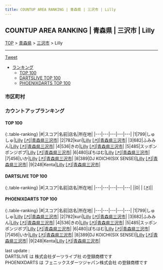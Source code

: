 ```yaml
---
title: COUNTUP AREA RANKING | 青森県 | 三沢市 | Lilly
---
```

## COUNTUP AREA RANKING | 青森県 | 三沢市 | Lilly

[TOP](/darts/rank/) > [青森県](/darts/rank/青森県/) > [三沢市](/darts/rank/青森県/三沢市/) > Lilly

___

<a href="https://twitter.com/share?ref_src=twsrc%5Etfw" data-text="COUNTUP AREA RANKING | 青森県三沢市Lilly" class="twitter-share-button" data-hashtags="DARTSLIVE,PHOENIXDARTS,darts,ダーツ" data-show-count="false">Tweet</a>

* [ランキング](#カウントアップランキング)
    * [TOP 100](#top-100)
    * [DARTSLIVE TOP 100](#dartslive-top-100)
    * [PHOENIXDARTS TOP 100](#phoenixdarts-top-100)

### 市区町村

<ul>

</ul>

### カウントアップランキング

#### TOP 100



{:.table-ranking}
|#|スコア|名前|店名|所在地|
|---|---|---|---|---|
|1|799|<span class="rank-name-pd">しゅしゅ</span>|<a href="/darts/rank/shops/87459.html">Lilly</a> <a href="https://vs.phoenixdarts.com/jp/shop/shopDetailInfo/s_87459?s_seq=87459">[↗]</a>|<a href="/darts/rank/青森県/三沢市">青森県三沢市</a>|
|2|782|<span class="rank-name-pd">kuri</span>|<a href="/darts/rank/shops/87459.html">Lilly</a> <a href="https://vs.phoenixdarts.com/jp/shop/shopDetailInfo/s_87459?s_seq=87459">[↗]</a>|<a href="/darts/rank/青森県/三沢市">青森県三沢市</a>|
|3|682|<span class="rank-name-pd">ふみみん</span>|<a href="/darts/rank/shops/87459.html">Lilly</a> <a href="https://vs.phoenixdarts.com/jp/shop/shopDetailInfo/s_87459?s_seq=87459">[↗]</a>|<a href="/darts/rank/青森県/三沢市">青森県三沢市</a>|
|4|536|<span class="rank-name-pd">きの</span>|<a href="/darts/rank/shops/87459.html">Lilly</a> <a href="https://vs.phoenixdarts.com/jp/shop/shopDetailInfo/s_87459?s_seq=87459">[↗]</a>|<a href="/darts/rank/青森県/三沢市">青森県三沢市</a>|
|5|485|<span class="rank-name-pd">スッポンポンジボブ</span>|<a href="/darts/rank/shops/87459.html">Lilly</a> <a href="https://vs.phoenixdarts.com/jp/shop/shopDetailInfo/s_87459?s_seq=87459">[↗]</a>|<a href="/darts/rank/青森県/三沢市">青森県三沢市</a>|
|6|480|<span class="rank-name-pd">ぽちはむ</span>|<a href="/darts/rank/shops/87459.html">Lilly</a> <a href="https://vs.phoenixdarts.com/jp/shop/shopDetailInfo/s_87459?s_seq=87459">[↗]</a>|<a href="/darts/rank/青森県/三沢市">青森県三沢市</a>|
|7|456|<span class="rank-name-pd">いか</span>|<a href="/darts/rank/shops/87459.html">Lilly</a> <a href="https://vs.phoenixdarts.com/jp/shop/shopDetailInfo/s_87459?s_seq=87459">[↗]</a>|<a href="/darts/rank/青森県/三沢市">青森県三沢市</a>|
|8|389|<span class="rank-name-pd">DJ KOICHI(SIX SENSE)</span>|<a href="/darts/rank/shops/87459.html">Lilly</a> <a href="https://vs.phoenixdarts.com/jp/shop/shopDetailInfo/s_87459?s_seq=87459">[↗]</a>|<a href="/darts/rank/青森県/三沢市">青森県三沢市</a>|
|9|248|<span class="rank-name-pd">Kenta</span>|<a href="/darts/rank/shops/87459.html">Lilly</a> <a href="https://vs.phoenixdarts.com/jp/shop/shopDetailInfo/s_87459?s_seq=87459">[↗]</a>|<a href="/darts/rank/青森県/三沢市">青森県三沢市</a>|


#### DARTSLIVE TOP 100



{:.table-ranking}
|#|スコア|名前|店名|所在地|
|---|---|---|---|---|
||0|<span class="rank-name-dl"> </span>|<a href="/darts/rank/shops/.html"></a> <a href="">[↗]</a>|<a href="/darts/rank//"></a>|


#### PHOENIXDARTS TOP 100



{:.table-ranking}
|#|スコア|名前|店名|所在地|
|---|---|---|---|---|
|1|799|<span class="rank-name-pd">しゅしゅ</span>|<a href="/darts/rank/shops/87459.html">Lilly</a> <a href="https://vs.phoenixdarts.com/jp/shop/shopDetailInfo/s_87459?s_seq=87459">[↗]</a>|<a href="/darts/rank/青森県/三沢市">青森県三沢市</a>|
|2|782|<span class="rank-name-pd">kuri</span>|<a href="/darts/rank/shops/87459.html">Lilly</a> <a href="https://vs.phoenixdarts.com/jp/shop/shopDetailInfo/s_87459?s_seq=87459">[↗]</a>|<a href="/darts/rank/青森県/三沢市">青森県三沢市</a>|
|3|682|<span class="rank-name-pd">ふみみん</span>|<a href="/darts/rank/shops/87459.html">Lilly</a> <a href="https://vs.phoenixdarts.com/jp/shop/shopDetailInfo/s_87459?s_seq=87459">[↗]</a>|<a href="/darts/rank/青森県/三沢市">青森県三沢市</a>|
|4|536|<span class="rank-name-pd">きの</span>|<a href="/darts/rank/shops/87459.html">Lilly</a> <a href="https://vs.phoenixdarts.com/jp/shop/shopDetailInfo/s_87459?s_seq=87459">[↗]</a>|<a href="/darts/rank/青森県/三沢市">青森県三沢市</a>|
|5|485|<span class="rank-name-pd">スッポンポンジボブ</span>|<a href="/darts/rank/shops/87459.html">Lilly</a> <a href="https://vs.phoenixdarts.com/jp/shop/shopDetailInfo/s_87459?s_seq=87459">[↗]</a>|<a href="/darts/rank/青森県/三沢市">青森県三沢市</a>|
|6|480|<span class="rank-name-pd">ぽちはむ</span>|<a href="/darts/rank/shops/87459.html">Lilly</a> <a href="https://vs.phoenixdarts.com/jp/shop/shopDetailInfo/s_87459?s_seq=87459">[↗]</a>|<a href="/darts/rank/青森県/三沢市">青森県三沢市</a>|
|7|456|<span class="rank-name-pd">いか</span>|<a href="/darts/rank/shops/87459.html">Lilly</a> <a href="https://vs.phoenixdarts.com/jp/shop/shopDetailInfo/s_87459?s_seq=87459">[↗]</a>|<a href="/darts/rank/青森県/三沢市">青森県三沢市</a>|
|8|389|<span class="rank-name-pd">DJ KOICHI(SIX SENSE)</span>|<a href="/darts/rank/shops/87459.html">Lilly</a> <a href="https://vs.phoenixdarts.com/jp/shop/shopDetailInfo/s_87459?s_seq=87459">[↗]</a>|<a href="/darts/rank/青森県/三沢市">青森県三沢市</a>|
|9|248|<span class="rank-name-pd">Kenta</span>|<a href="/darts/rank/shops/87459.html">Lilly</a> <a href="https://vs.phoenixdarts.com/jp/shop/shopDetailInfo/s_87459?s_seq=87459">[↗]</a>|<a href="/darts/rank/青森県/三沢市">青森県三沢市</a>|


<div class="footer border-top border-gray-light mt-5 pt-3 text-right text-gray">
    last update : <span style="font-weight: italic" id="foot_last_modified"></span><br />
    DARTSLIVE は 株式会社ダーツライブ社 の登録商標です<br />
    PHOENIXDARTS は フェニックスダーツジャパン株式会社 の登録商標です<br />
</div>

<script src="https://cdnjs.cloudflare.com/ajax/libs/jquery.tablesorter/2.31.3/js/jquery.tablesorter.min.js" integrity="sha512-qzgd5cYSZcosqpzpn7zF2ZId8f/8CHmFKZ8j7mU4OUXTNRd5g+ZHBPsgKEwoqxCtdQvExE5LprwwPAgoicguNg==" crossorigin="anonymous" referrerpolicy="no-referrer"></script>
<link rel="stylesheet" href="https://cdnjs.cloudflare.com/ajax/libs/jquery.tablesorter/2.31.3/css/theme.default.min.css" integrity="sha512-wghhOJkjQX0Lh3NSWvNKeZ0ZpNn+SPVXX1Qyc9OCaogADktxrBiBdKGDoqVUOyhStvMBmJQ8ZdMHiR3wuEq8+w==" crossorigin="anonymous" referrerpolicy="no-referrer" />
<script>
$(function() {
    $(".table-ranking").tablesorter({sortList:[[0, 0]]});
    $("#foot_last_modified").text(formatDate(new Date(document.lastModified), 'yyyy-MM-dd HH:mm:ss'));
});
</script>

<script async src="https://platform.twitter.com/widgets.js" charset="utf-8"></script>